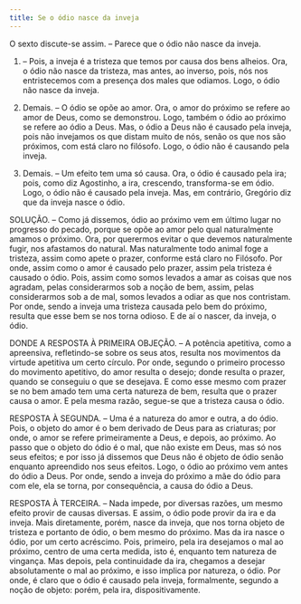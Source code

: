 ```yaml
---
title: Se o ódio nasce da inveja
---
```


O sexto discute-se assim. – Parece que o ódio não nasce da inveja.  

1. – Pois, a inveja é a tristeza que temos por causa dos bens alheios. Ora, o ódio não nasce da tristeza, mas antes, ao inverso, pois, nós nos entristecemos com a presença dos males que odiamos. Logo, o ódio não nasce da inveja.  

2. Demais. – O ódio se opõe ao amor. Ora, o amor do próximo se refere ao amor de Deus, como se demonstrou. Logo, também o ódio ao próximo se refere ao ódio a Deus. Mas, o ódio a Deus não é causado pela inveja, pois não invejamos os que distam muito de nós, senão os que nos são próximos, com está claro no filósofo. Logo, o ódio não é causando pela inveja.  

3. Demais. – Um efeito tem uma só causa. Ora, o ódio é causado pela ira; pois, como diz Agostinho, a ira, crescendo, transforma-se em ódio. Logo, o ódio não é causado pela inveja.  Mas, em contrário, Gregório diz que da inveja nasce o ódio.  

SOLUÇÃO. – Como já dissemos, ódio ao próximo vem em último lugar no progresso do pecado, porque se opõe ao amor pelo qual naturalmente amamos o próximo. Ora, por querermos evitar o que devemos naturalmente fugir, nos afastamos do natural. Mas naturalmente todo animal foge a tristeza, assim como apete o prazer, conforme está claro no Filósofo. Por onde, assim como o amor é causado pelo prazer, assim pela tristeza é causado o ódio. Pois, assim como somos levados a amar as coisas que nos agradam, pelas considerarmos sob a noção de bem, assim, pelas considerarmos sob a de mal, somos levados a odiar as que nos contristam. Por onde, sendo a inveja uma tristeza causada pelo bem do próximo, resulta que esse bem se nos torna odioso. E de aí o nascer, da inveja, o ódio.  

DONDE A RESPOSTA À PRIMEIRA OBJEÇÃO. – A potência apetitiva, como a apreensiva, refletindo-se sobre os seus atos, resulta nos movimentos da virtude apetitiva um certo círculo. Por onde, segundo o primeiro processo do movimento apetitivo, do amor resulta o desejo; donde resulta o prazer, quando se conseguiu o que se desejava. E como esse mesmo com prazer se no bem amado tem uma certa natureza de bem, resulta que o prazer causa o amor. E pela mesma razão, segue-se que a tristeza causa o ódio. 

RESPOSTA À SEGUNDA. – Uma é a natureza do amor e outra, a do ódio. Pois, o objeto do amor é o bem derivado de Deus para as criaturas; por onde, o amor se refere primeiramente a Deus, e depois, ao próximo. Ao passo que o objeto do ódio é o mal, que não existe em Deus, mas só nos seus efeitos; e por isso já dissemos que Deus não é objeto de ódio senão enquanto apreendido nos seus efeitos. Logo, o ódio ao próximo vem antes do ódio a Deus. Por onde, sendo a inveja do próximo a mãe do ódio para com ele, ela se torna, por consequência, a causa do ódio a Deus.  

RESPOSTA À TERCEIRA. – Nada impede, por diversas razões, um mesmo efeito provir de causas diversas. E assim, o ódio pode provir da ira e da inveja. Mais diretamente, porém, nasce da inveja, que nos torna objeto de tristeza e portanto de ódio, o bem mesmo do próximo. Mas da ira nasce o ódio, por um certo acréscimo. Pois, primeiro, pela ira desejamos o mal ao próximo, centro de uma certa medida, isto é, enquanto tem natureza de vingança. Mas depois, pela continuidade da ira, chegamos a desejar absolutamente o mal ao próximo, e isso implica por natureza, o ódio. Por onde, é claro que o ódio é causado pela inveja, formalmente, segundo a noção de objeto: porém, pela ira, dispositivamente.